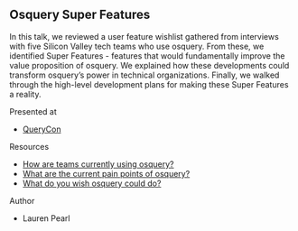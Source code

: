## Osquery Super Features

In this talk, we reviewed a user feature wishlist gathered from interviews with five Silicon Valley tech teams who use osquery. From these, we identified Super Features - features that would fundamentally improve the value proposition of osquery. We explained how these developments could transform osquery’s power in technical organizations. Finally, we walked through the high-level development plans for making these Super Features a reality.

Presented at

* [QueryCon](https://querycon.io/)

Resources

* [How are teams currently using osquery?](https://blog.trailofbits.com/2017/11/09/how-are-teams-currently-using-osquery/)
* [What are the current pain points of osquery?](https://blog.trailofbits.com/2017/12/21/osquery-pain-points/)
* [What do you wish osquery could do?](https://blog.trailofbits.com/2018/04/10/what-do-you-wish-osquery-could-do/)

Author

* Lauren Pearl